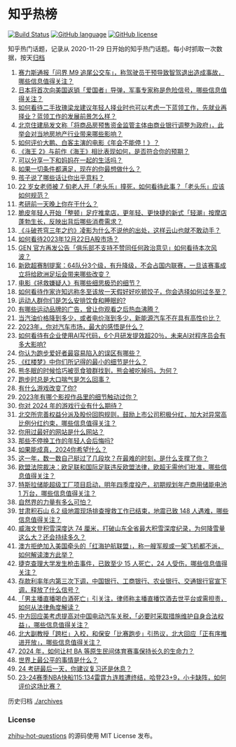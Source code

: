 # 知乎热榜
[![Build Status](https://github.com/ToWeLong/zhihu-hot-questions/workflows/CI/badge.svg)](https://github.com/ToWeLong/zhihu-hot-questions/actions)
[![GitHub language](https://img.shields.io/badge/language-golang-orange.svg)](https://golang.org/)
[![GitHub license](https://img.shields.io/github/license/ToWeLong/zhihu-hot-questions)](https://github.com/ToWeLong/zhihu-hot-questions/blob/main/LICENSE)

知乎热门话题，记录从 2020-11-29 日开始的知乎热门话题。每小时抓取一次数据，按天[归档](./archives)

<!-- BEGIN -->

1. [赛力斯通报「问界 M9 追尾公交车」，称驾驶员干预导致智驾退出造成事故，哪些信息值得关注？](https://www.zhihu.com/question/636087816)
1. [日本将首次向美国返销「爱国者」导弹，军事专家称是危险信号，哪些信息值得关注？](https://www.zhihu.com/question/636069293)
1. [如何看待二手玫瑰梁龙建议年轻人择业时也可以考虑一下蓝领工作，先就业再择业？蓝领工作的发展前景怎么样？](https://www.zhihu.com/question/636142569)
1. [北京住建局发文称「将商品房预售资金监管主体由商业银行调整为政府」，此举会对当地房地产行业带来哪些影响？](https://www.zhihu.com/question/636124092)
1. [如何评价大鹏、白客主演的电影《年会不能停！》？](https://www.zhihu.com/question/635323687)
1. [《海王 2》与前作《海王》相比表现如何，是否符合你的预期？](https://www.zhihu.com/question/635631450)
1. [可以分享一下和妈妈在一起的生活吗？](https://www.zhihu.com/question/629885745)
1. [如果一切条件都满足，现在的你最想做什么？](https://www.zhihu.com/question/632723912)
1. [孩子说了哪些话让你出乎意料？](https://www.zhihu.com/question/589761725)
1. [22 岁女老师被 7 旬老人开「老头乐」撞死，如何看待此事？「老头乐」应该如何规范？](https://www.zhihu.com/question/636106797)
1. [考研前一天晚上你在干什么？](https://www.zhihu.com/question/635751305)
1. [脆皮年轻人开始「整顿」足疗推拿店，更年轻、更快捷的新式「轻潮」按摩店蓬勃生长，反映出背后哪些消费需求？](https://www.zhihu.com/question/635894227)
1. [《斗破苍穹三年之约》凌影为什么不说他的出处，这样云山也就不敢动手？](https://www.zhihu.com/question/497574303)
1. [如何看待2023年12月22日A股市场？](https://www.zhihu.com/question/636062936)
1. [GEN 官方再发公告「俱乐部不支持不赞同任何政治意见」如何看待本次风波？](https://www.zhihu.com/question/636062504)
1. [新欧超赛制提案：64队分3个级，有升降级，不会占国内联赛，一旦该赛事成立将给欧洲足坛会带来哪些改变？](https://www.zhihu.com/question/636001721)
1. [电影《拯救嫌疑人》有哪些细思极恐的细节？](https://www.zhihu.com/question/628495319)
1. [如何看待作家许知远称冬至该放一天假好好吃顿饺子，你会选择如何过冬至？](https://www.zhihu.com/question/636116307)
1. [运动人群你们是怎么安排饮食和睡眠的?](https://www.zhihu.com/question/635708829)
1. [有哪些运动品牌的广告，曾让你观看之后热血沸腾？](https://www.zhihu.com/question/634060308)
1. [当汽油价格降到多少，或者电价涨到多少，新能源汽车不在具有高性价比？](https://www.zhihu.com/question/635516824)
1. [2023年，你对汽车市场，最大的感悟是什么？](https://www.zhihu.com/question/634153181)
1. [如何看待有企业使用AI写代码，6个月研发提效超20％，未来AI对程序员会有多大影响?](https://www.zhihu.com/question/636089523)
1. [你认为跑步爱好者最容易陷入的误区有哪些？](https://www.zhihu.com/question/635464461)
1. [《红楼梦》中你们所记得的最小的细节是什么？](https://www.zhihu.com/question/39926189)
1. [熊冬眠的时候恰巧被觅食狼群找到，熊会被吃掉吗，为何？](https://www.zhihu.com/question/635654712)
1. [跑步时总是大口喘气是怎么回事？](https://www.zhihu.com/question/634623337)
1. [有什么游戏改变了你?](https://www.zhihu.com/question/634645616)
1. [2023年有哪个影视作品里的细节触动过你？](https://www.zhihu.com/question/634975452)
1. [你对 2024 年的游戏行业有什么期待？](https://www.zhihu.com/question/632325488)
1. [北交所完善权益分派及股份回购规则，鼓励上市公司积极分红，加大对异常高比例分红约束，哪些信息值得关注？](https://www.zhihu.com/question/636148944)
1. [你用过最好的网站是什么网站？](https://www.zhihu.com/question/301813619)
1. [那些不停换工作的年轻人会后悔吗?](https://www.zhihu.com/question/634432704)
1. [如果能成真，2024你希望什么？](https://www.zhihu.com/question/635150480)
1. [这一年，数一数自己挺过了几段坎？在最难的时刻，是什么支撑了你？](https://www.zhihu.com/question/632310899)
1. [欧盟法院裁决：欧足联和国际足联违反欧盟法律，欧超无需他们批准，哪些信息值得关注？](https://www.zhihu.com/question/636000258)
1. [特斯拉储能超级工厂项目启动，明年四季度投产，初期规划年产商用储能电池 1 万台，哪些信息值得关注？](https://www.zhihu.com/question/636122354)
1. [自然界的力量有多么可怕？](https://www.zhihu.com/question/303685444)
1. [甘肃积石山 6.2 级地震现场排查搜救工作已结束，地震已致 148 人遇难，哪些信息值得关注？](https://www.zhihu.com/question/636126128)
1. [威海文登积雪深度达 74 厘米，打破山东全省最大积雪深度纪录，为何降雪量这么大？还会持续多久？](https://www.zhihu.com/question/636115716)
1. [澳方拒绝加入美国牵头的「红海护航联盟」，称一艘军舰或一架飞机都不派，如何解读澳方此举？](https://www.zhihu.com/question/636059762)
1. [捷克查理大学发生枪击事件，已致至少 15 人死亡，24 人受伤，哪些信息值得关注？](https://www.zhihu.com/question/636059870)
1. [存款利率年内第三次下调，中国银行、工商银行、农业银行、交通银行官宣下调，释放了什么信号？](https://www.zhihu.com/question/636027329)
1. [「男主播直播喝白酒死亡」引关注，律师称主播直播饮酒去世平台或需担责，如何从法律角度解读？](https://www.zhihu.com/question/635953655)
1. [中方回应美考虑提高对中国电动汽车关税，「必要时采取措施维护自身合法权益」，哪些信息值得关注？](https://www.zhihu.com/question/635950413)
1. [北大副教授「跨栏」入校，和保安「比赛跑步」引热议，北大回应「正有序推进开放」，哪些信息值得关注？](https://www.zhihu.com/question/635960808)
1. [2024 年，如何让村 BA 等原生民间体育赛事保持长久的生命力？](https://www.zhihu.com/question/635301402)
1. [世界上最公平的事情是什么？](https://www.zhihu.com/question/630774354)
1. [24 考研最后一天，你建议复习还是休息？](https://www.zhihu.com/question/634447982)
1. [23-24赛季NBA快船115:134雷霆九连胜遭终结，哈登23+9，小卡缺阵，如何评价这场比赛？](https://www.zhihu.com/question/636062893)

<!-- END -->

历史归档 [./archives](./archives)


### License
[zhihu-hot-questions](https://github.com/towelong/zhihu-hot-questions) 的源码使用 MIT License 发布。